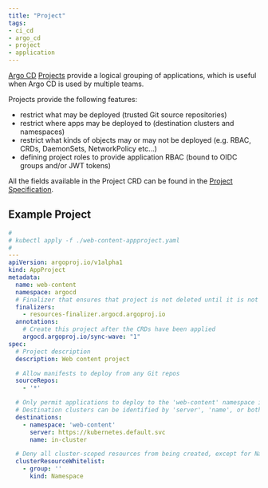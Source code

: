 ```yaml
---
title: "Project"
tags:
- ci_cd
- argo_cd
- project
- application
---
```


[Argo CD](https://argo-cd.readthedocs.io/en/stable/) [Projects](https://argo-cd.readthedocs.io/en/stable/user-guide/projects/) 
provide a logical grouping of applications, which is useful when Argo CD is used by multiple teams. 
<!--more-->
Projects provide the following features:
* restrict what may be deployed (trusted Git source repositories)
* restrict where apps may be deployed to (destination clusters and namespaces)
* restrict what kinds of objects may or may not be deployed (e.g. RBAC, CRDs, DaemonSets, NetworkPolicy etc...)
* defining project roles to provide application RBAC (bound to OIDC groups and/or JWT tokens)

All the fields available in the Project CRD can be found in the [Project Specification](https://argo-cd.readthedocs.io/en/stable/operator-manual/project-specification/).

## Example Project

```yaml
#
# kubectl apply -f ./web-content-appproject.yaml
#
---
apiVersion: argoproj.io/v1alpha1
kind: AppProject
metadata:
  name: web-content
  namespace: argocd
  # Finalizer that ensures that project is not deleted until it is not referenced by any application
  finalizers:
    - resources-finalizer.argocd.argoproj.io
  annotations:
    # Create this project after the CRDs have been applied
    argocd.argoproj.io/sync-wave: "1"
spec:
  # Project description
  description: Web content project

  # Allow manifests to deploy from any Git repos
  sourceRepos:
    - '*'

  # Only permit applications to deploy to the 'web-content' namespace in the same cluster
  # Destination clusters can be identified by 'server', 'name', or both.
  destinations:
    - namespace: 'web-content'
      server: https://kubernetes.default.svc
      name: in-cluster

  # Deny all cluster-scoped resources from being created, except for Namespace
  clusterResourceWhitelist:
    - group: ''
      kind: Namespace
```